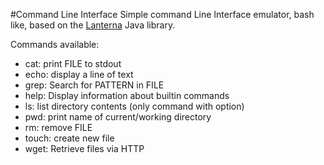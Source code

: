 #Command Line Interface
Simple command Line Interface emulator, bash like, based on the <a href="https://github.com/mabe02/lanterna">Lanterna</a> Java library.

Commands available:
- cat: print FILE to stdout
- echo: display a line of text
- grep: Search for PATTERN in FILE
- help: Display information about builtin commands
- ls: list directory contents (only command with option)
- pwd: print name of current/working directory
- rm: remove FILE
- touch: create new file
- wget: Retrieve files via HTTP